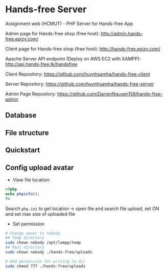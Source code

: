 # Hands-free Server
Assignment web (HCMUT) - PHP Server for Hands-free App

Admin page for Hands-free shop (free host): http://admin.hands-free.epizy.com/

Client page for Hands-free shop (free host): http://hands-free.epizy.com/

Apache Server API endpoint (Deploy on AWS EC2 with XAMPP): http://api.hands-free.tk/handsfree

Client Repository: https://github.com/huynhsamha/hands-free-client

Server Repository: https://github.com/huynhsamha/hands-free-server

Admin Page Repository: https://github.com/DarrenNguyen159/hands-free-admin

## Database

## File structure

## Quickstart

## Config upload avatar

+ View file location:
```php
<?php
echo phpinfo();
?>
```
Search `php.ini` to get location -> open file and search file upload, set ON and set max size of uploaded file

+ Set permission
```bash
# Change owner to nobody
## Temp directory
sudo chown nobody /opt/lampp/temp
## Real directory
sudo chown nobody ./hands-free/uploads

# Add permission for writing to dir
sudo chmod 777 ./hands-free/uploads
```